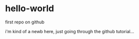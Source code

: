 # hello-world
first repo on github

i'm kind of a newb here, just going through the github tutorial...
